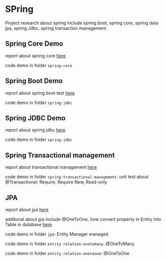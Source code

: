 # SPring

Project research about spring include spring boot, spring core, spring data jpa, spring Jdbc, spring transaction management.

## Spring Core Demo

report about spring core [here](./spring-core/readme.md)

code demo in folder `spring-core`

## Spring Boot Demo

report about spring boot test  [here](./spring-jdbc/readme.md)

code demo in folder `spring-jdbc`

## Spring JDBC Demo

report about spring jdbc [here](./spring-jdbc/spring-jdbc-report.md)

code demo in folder `spring-jdbc`

## Spring Transactional management

report about transactional management [here](./transactional-management/readme.md)

code demo in folder `spring-transactional-management`: unit test about @Transactional: Require, Require New, Read-only

## JPA

report about jpa [here](./jpa/readme.md)

additonal about jpa include @OneToOne, how convert property in Entity into Table in database [here](./jpa/additional.md)

code demo in folder `jpa`: Entity Manager managed

code demo in folder `entity-relation-onetomany`: @OneToMany

code demo in folder `entity-relation-onetoone`: @OneToOne

